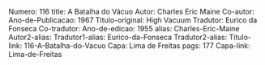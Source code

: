 Numero: 116
title: A Batalha do Vácuo
Autor: Charles Eric Maine
Co-autor: 
Ano-de-Publicacao: 1967
Titulo-original: High Vacuum
Tradutor: Eurico da Fonseca
Co-tradutor: 
Ano-de-edicao: 1955
alias: Charles-Eric-Maine
Autor2-alias: 
Tradutor1-alias: Eurico-da-Fonseca
Tradutor2-alias: 
Titulo-link: 116-A-Batalha-do-Vacuo
Capa: Lima de Freitas
pags: 177
Capa-link: Lima-de-Freitas